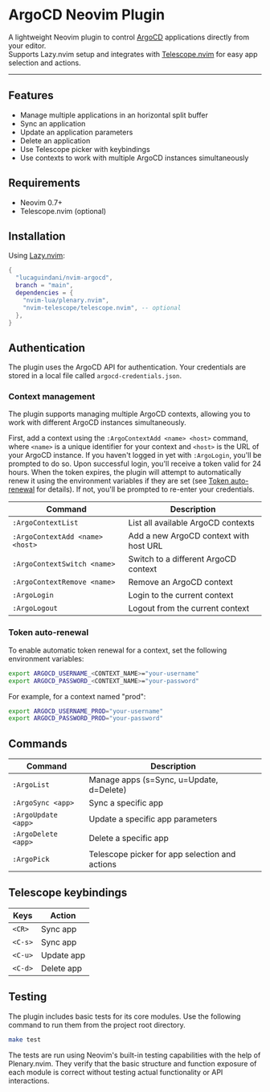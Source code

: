 # ArgoCD Neovim Plugin

A lightweight Neovim plugin to control [ArgoCD](https://argoproj.github.io/) applications directly from your editor.  
Supports Lazy.nvim setup and integrates with [Telescope.nvim](https://github.com/nvim-telescope/telescope.nvim) for easy app selection and actions.

---

## Features

- Manage multiple applications in an horizontal split buffer
- Sync an application
- Update an application parameters
- Delete an application
- Use Telescope picker with keybindings
- Use contexts to work with multiple ArgoCD instances simultaneously

## Requirements

- Neovim 0.7+
- Telescope.nvim (optional)

## Installation

Using [Lazy.nvim](https://github.com/folke/lazy.nvim):

```lua
{
  "lucaguindani/nvim-argocd",
  branch = "main",
  dependencies = {
    "nvim-lua/plenary.nvim",
    "nvim-telescope/telescope.nvim", -- optional
  },
}
```

## Authentication

The plugin uses the ArgoCD API for authentication. Your credentials are stored in a local file called `argocd-credentials.json`.

### Context management

The plugin supports managing multiple ArgoCD contexts, allowing you to work with different ArgoCD instances simultaneously.

First, add a context using the `:ArgoContextAdd <name> <host>` command, where `<name>` is a unique identifier for your context and `<host>` is the URL of your ArgoCD instance. If you haven't logged in yet with `:ArgoLogin`, you'll be prompted to do so. Upon successful login, you'll receive a token valid for 24 hours. When the token expires, the plugin will attempt to automatically renew it using the environment variables if they are set (see [Token auto-renewal](#token-auto-renewal) for details). If not, you'll be prompted to re-enter your credentials.

| Command                         | Description                               |
|---------------------------------|-------------------------------------------|
| `:ArgoContextList`              | List all available ArgoCD contexts        |
| `:ArgoContextAdd <name> <host>` | Add a new ArgoCD context with host URL    |
| `:ArgoContextSwitch <name>`     | Switch to a different ArgoCD context      |
| `:ArgoContextRemove <name>`     | Remove an ArgoCD context                  |
| `:ArgoLogin`                    | Login to the current context              |
| `:ArgoLogout`                   | Logout from the current context           |

### Token auto-renewal

To enable automatic token renewal for a context, set the following environment variables:

```bash
export ARGOCD_USERNAME_<CONTEXT_NAME>="your-username"
export ARGOCD_PASSWORD_<CONTEXT_NAME>="your-password"
```

For example, for a context named "prod":
```bash
export ARGOCD_USERNAME_PROD="your-username"
export ARGOCD_PASSWORD_PROD="your-password"
```

## Commands

| Command              | Description                                       |
|----------------------|---------------------------------------------------|
| `:ArgoList`          | Manage apps (s=Sync, u=Update, d=Delete)          |
| `:ArgoSync <app>`    | Sync a specific app                               |
| `:ArgoUpdate <app>`  | Update a specific app parameters                  |
| `:ArgoDelete <app>`  | Delete a specific app                             |
| `:ArgoPick`          | Telescope picker for app selection and actions    |

## Telescope keybindings

| Keys    | Action       |
|---------|--------------|
| `<CR>`  | Sync app     |
| `<C-s>` | Sync app     |
| `<C-u>` | Update app   |
| `<C-d>` | Delete app   |

## Testing

The plugin includes basic tests for its core modules. Use the following command to run them from the project root directory.

```bash
make test
```

The tests are run using Neovim's built-in testing capabilities with the help of Plenary.nvim. They verify that the basic structure and function exposure of each module is correct without testing actual functionality or API interactions.
